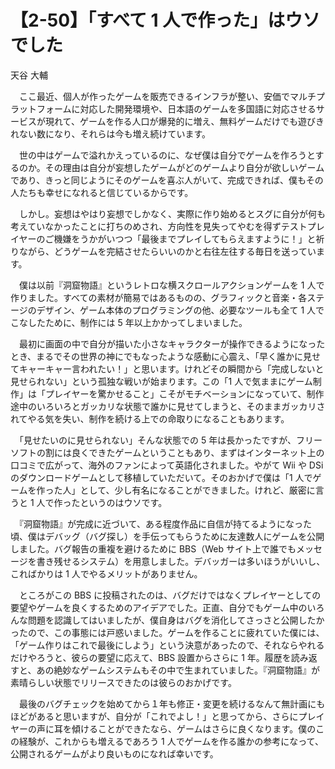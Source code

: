 # 【2-50】「すべて 1 人で作った」はウソでした

<div class="author">天谷 大輔</div>

　ここ最近、個人が作ったゲームを販売できるインフラが整い、安価でマルチプラットフォームに対応した開発環境や、日本語のゲームを多国語に対応させるサービスが現れて、ゲームを作る人口が爆発的に増え、無料ゲームだけでも遊びきれない数になり、それらは今も増え続けています。

　世の中はゲームで溢れかえっているのに、なぜ僕は自分でゲームを作ろうとするのか。その理由は自分が妄想したゲームがどのゲームより自分が欲しいゲームであり、きっと同じようにそのゲームを喜ぶ人がいて、完成できれば、僕もその人たちも幸せになれると信じているからです。

　しかし。妄想はやはり妄想でしかなく、実際に作り始めるとスグに自分が何も考えていなかったことに打ちのめされ、方向性を見失ってやむを得ずテストプレイヤーのご機嫌をうかがいつつ「最後までプレイしてもらえますように！」と祈りながら、どうゲームを完結させたらいいのかと右往左往する毎日を送っています。

　僕は以前『洞窟物語』というレトロな横スクロールアクションゲームを 1 人で作りました。すべての素材が簡易ではあるものの、グラフィックと音楽・各ステージのデザイン、ゲーム本体のプログラミングの他、必要なツールも全て 1 人でこなしたために、制作には 5 年以上かかってしまいました。

　最初に画面の中で自分が描いた小さなキャラクターが操作できるようになったとき、まるでその世界の神にでもなったような感動に心震え、「早く誰かに見せてキャーキャー言われたい！」と思います。けれどその瞬間から「完成しないと見せられない」という孤独な戦いが始まります。この「1 人で気ままにゲーム制作」は「プレイヤーを驚かせること」こそがモチベーションになっていて、制作途中のいろいろとガッカリな状態で誰かに見せてしまうと、そのままガッカリされてやる気を失い、制作を続ける上での命取りになることもあります。

　「見せたいのに見せられない」そんな状態での 5 年は長かったですが、フリーソフトの割には良くできたゲームということもあり、まずはインターネット上の口コミで広がって、海外のファンによって英語化されました。やがて Wii や DSi のダウンロードゲームとして移植していただいて。そのおかげで僕は「1 人でゲームを作った人」として、少し有名になることができました。けれど、厳密に言うと 1 人で作ったというのはウソです。

　『洞窟物語』が完成に近づいて、ある程度作品に自信が持てるようになった頃、僕はデバッグ（バグ探し）を手伝ってもらうために友達数人にゲームを公開しました。バグ報告の重複を避けるために BBS（Web サイト上で誰でもメッセージを書き残せるシステム）を用意しました。デバッガーは多いほうがいいし、こればかりは 1 人でやるメリットがありません。

　ところがこの BBS に投稿されたのは、バグだけではなくプレイヤーとしての要望やゲームを良くするためのアイデアでした。正直、自分でもゲーム中のいろんな問題を認識してはいましたが、僕自身はバグを消化してさっさと公開したかったので、この事態には戸惑いました。ゲームを作ることに疲れていた僕には、「ゲーム作りはこれで最後にしよう」という決意があったので、それならやれるだけやろうと、彼らの要望に応えて、BBS 設置からさらに 1 年。履歴を読み返すと、あの絶妙なゲームシステムもその中で生まれていました。『洞窟物語』が素晴らしい状態でリリースできたのは彼らのおかげです。

　最後のバグチェックを始めてから１年も修正・変更を続けるなんて無計画にもほどがあると思いますが、自分が「これでよし！」と思ってから、さらにプレイヤーの声に耳を傾けることができたなら、ゲームはさらに良くなります。僕のこの経験が、これからも増えるであろう 1 人でゲームを作る誰かの参考になって、公開されるゲームがより良いものになれば幸いです。
